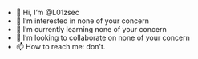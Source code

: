 - 👋 Hi, I’m @L01zsec
- 👀 I’m interested in none of your concern 
- 🌱 I’m currently learning none of your concern
- 💞️ I’m looking to collaborate on none of your concern
- 📫 How to reach me: don't. 

<!---
L01zsec/L01zsec is a ✨ special ✨ repository because its `README.md` (this file) appears on your GitHub profile.
You can click the Preview link to take a look at your changes.
--->
